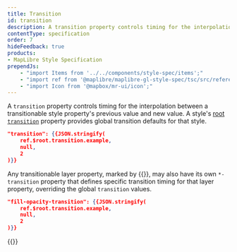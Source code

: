 ```yaml
---
title: Transition
id: transition
description: A transition property controls timing for the interpolation between a transitionable style property's previous value and new value.
contentType: specification
order: 7
hideFeedback: true
products:
- MapLibre Style Specification
prependJs:
    - "import Items from '../../components/style-spec/items';"
    - "import ref from '@maplibre/maplibre-gl-style-spec/tsc/src/reference/latest';"
    - "import Icon from '@mapbox/mr-ui/icon';"
---
```


A `transition` property controls timing for the interpolation between a transitionable style property's previous value and new value. A style's <a href="#root-transition" title="link to root-transition">root `transition`</a> property provides global transition defaults for that style.

```json
"transition": {{JSON.stringify(
    ref.$root.transition.example,
    null,
    2
)}}
```
Any transitionable layer property, marked by {{<Icon
        name="opacity"
        inline={true}
    />}}, may also have its own `*-transition` property that defines specific transition timing for that layer property, overriding the global `transition` values.

```json
"fill-opacity-transition": {{JSON.stringify(
    ref.$root.transition.example,
    null,
    2
)}}
```
<!--
START GENERATED CONTENT:
Content in this section is generated directly using the MapLibre Style
Specification. To update any content displayed in this section, make edits to:
https://github.com/maplibre/maplibre-gl-js/blob/main/src/style-spec/reference/v8.json.
-->
{{<Items headingLevel='2' entry={ref.transition} />}}
<!-- END GENERATED CONTENT -->
